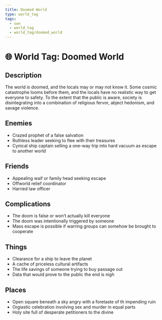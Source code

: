 ```yaml
---
title: Doomed World
type: world_tag
tags:
  - swn
  - world_tag
  - world_tag/doomed_world
---
```

# 🌐 World Tag: Doomed World

## Description
The world is doomed, and the locals may or may not know it. Some cosmic catastrophe looms before them, and the locals have no realistic way to get everyone to safety. To the extent that the public is aware, society is disintegrating into a combination of religious fervor, abject hedonism, and savage violence.
## Enemies
- Crazed prophet of a false salvation
- Ruthless leader seeking to flee with their treasures
- Cynical ship captain selling a one-way trip into hard vacuum as escape to another world

## Friends
- Appealing waif or family head seeking escape
- Offworld relief coordinator
- Harried law officer

## Complications
- The doom is false or won’t actually kill everyone
- The doom was intentionally triggered by someone
- Mass escape is possible if warring groups can somehow be brought to cooperate

## Things
- Clearance for a ship to leave the planet
- A cache of priceless cultural artifacts
- The life savings of someone trying to buy passage out
- Data that would prove to the public the end is nigh

## Places
- Open square beneath a sky angry with a foretaste of th impending ruin
- Orgiastic celebration involving sex and murder in equal parts
- Holy site full of desperate petitioners to the divine

